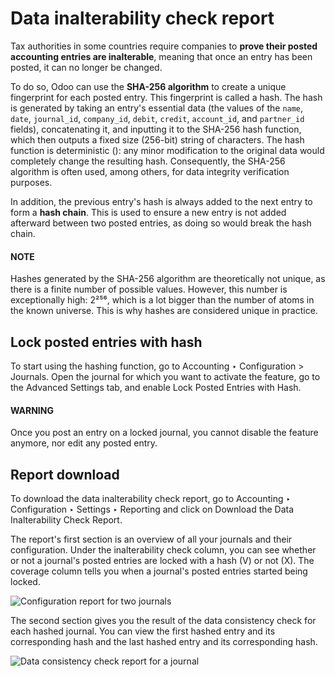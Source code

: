 # Data inalterability check report

Tax authorities in some countries require companies to **prove their posted accounting entries are
inalterable**, meaning that once an entry has been posted, it can no longer be changed.

To do so, Odoo can use the **SHA-256 algorithm** to create a unique fingerprint for each posted
entry. This fingerprint is called a hash. The hash is generated by taking an entry's essential data
(the values of the `name`, `date`, `journal_id`, `company_id`, `debit`, `credit`, `account_id`, and
`partner_id` fields), concatenating it, and inputting it to the SHA-256 hash function, which then
outputs a fixed size (256-bit) string of characters. The hash function is deterministic (): any minor modification to the original data would
completely change the resulting hash. Consequently, the SHA-256 algorithm is often used, among
others, for data integrity verification purposes.

In addition, the previous entry's hash is always added to the next entry to form a **hash chain**.
This is used to ensure a new entry is not added afterward between two posted entries, as doing so
would break the hash chain.

#### NOTE
Hashes generated by the SHA-256 algorithm are theoretically not unique, as there is a finite
number of possible values. However, this number is exceptionally high: 2²⁵⁶, which is a lot
bigger than the number of atoms in the known universe. This is why hashes are considered unique
in practice.

<a id="data-inalterability-lock"></a>

## Lock posted entries with hash

To start using the hashing function, go to Accounting ‣ Configuration > Journals.
Open the journal for which you want to activate the feature, go to the Advanced Settings
tab, and enable Lock Posted Entries with Hash.

#### WARNING
Once you post an entry on a locked journal, you cannot disable the feature anymore, nor edit any
posted entry.

<a id="data-inalterability-report"></a>

## Report download

To download the data inalterability check report, go to Accounting ‣ Configuration
‣ Settings ‣ Reporting and click on Download the Data Inalterability Check Report.

The report's first section is an overview of all your journals and their configuration. Under the
inalterability check column, you can see whether or not a journal's posted entries are locked with
a hash (V) or not (X). The coverage column tells you when a journal's posted entries started being
locked.

![Configuration report for two journals](applications/finance/accounting/reporting/data_inalterability/journal-overview.png)

The second section gives you the result of the data consistency check for each hashed journal. You
can view the first hashed entry and its corresponding hash and the last hashed entry and its
corresponding hash.

![Data consistency check report for a journal](applications/finance/accounting/reporting/data_inalterability/data-consistency-check.png)
